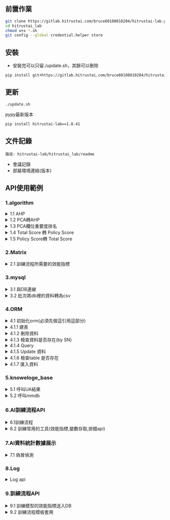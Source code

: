 ## 前置作業
```sh
git clone https://gitlab.hitrustai.com/bruce60108010204/hitrustai-lab.git -b v1.0.0
cd hitrustai_lab
chmod u+x *.sh
git config --global credential.helper store
```

## 安裝
- 安裝完可以只留./update.sh，其餘可以刪除
```sh
pip install git+https://gitlab.hitrustai.com/bruce60108010204/hitrustai-lab@v1.0.0
```
## 更新
```
./update.sh
```

pypy最新版本
```sh
pip install hitrustai-lab==1.0.41
```

## 文件記錄
`路徑: hitrustai-lab/hitrustai_lab/readme`
- 會議記錄
- 部屬環境連結(版本)

## API使用範例
### 1.algorithm
<details>
<summary>1.1 AHP</summary>
<pre><code>
from hitrustai_lab.algorithm.ahp import AHPWeight
ahp_weight = {
    "robot_detection_score": 1,
    "ip_connection_score": 2,
    "internet_info_score": 2,
    "ip_change_score": 3,
    "device_consistency_score": 4,
    "device_connection_score": 5,
    "personal_device_score": 6,
    "bio_behavior_score": 7
}
ahpw = AHPWeight(ahp_weight)
dict_weight = ahpw.output_weight()
dict_weight
</code></pre>
</details>

<details>
<summary>1.2 PCA轉AHP</summary>
<pre><code>
from hitrustai_lab.algorithm.score_translate import pca_to_ahp
df = pd.read_csv("model_predict.csv")
features = ['device_consistency_score', 'internet_info_score',
            'personal_device_score', 'device_connection_score', 'ip_change_score',
            'ip_connection_score', 'bio_behavior_score', 'robot_detection_score']
x = df.loc[:, features].values
model = PCA(n_components=8)
model.fit(x)
df1 = pca_column_rank(model, features)
dict_from_list = pca_to_ahp(df1)
print(dict_from_list)
</code></pre>
</details>

<details>
<summary>1.3 PCA欄位重要度排名</summary>
<pre><code>
from hitrustai_lab.algorithm.score_translate import pca_column_rank
df = pd.read_csv("model_predict.csv")
features = ['device_consistency_score', 'internet_info_score',
            'personal_device_score', 'device_connection_score', 'ip_change_score',
            'ip_connection_score', 'bio_behavior_score', 'robot_detection_score']
x = df.loc[:, features].values
model = PCA(n_components=8)
model.fit(x)
df1 = pca_column_rank(model, features)
</code></pre>
</details>

<details>
<summary>1.4 Total Score 轉 Policy Score</summary>
<pre><code>
from hitrustai_lab.algorithm.score_translate import total_score_to_policy_score
total_score_to_policy_score(0.1)
</code></pre>
</details>

<details>
<summary>1.5 Policy Score轉 Total Score </summary>
<pre><code>
from hitrustai_lab.algorithm.score_translate import policy_score_to_total_score
policy_score_to_total_score(0.1)
</code></pre>
</details>


### 2.Matrix
<!-- <details>
<summary>2.1 透過回歸找尋最佳policy_score以下為1</summary>
<pre><code>
import numpy as np
from hitrustai_lab.matrix.model_matrix import get_best_score
policy_score = np.random.rand(100)
label = np.random.randint(2, size=100)
dict_item = {
    "policy_score" : policy_score,
    "label" : label
}
df = pd.DataFrame(dict_item)
get_best_score(df,"policy_score","label")
</code></pre>
</details> -->

<details>
<summary>2.1 訓練流程所需要的效能指標</summary>

```py
from hitrustai_lab.matrix.model_performance import ModelPerfornance

mp = ModelPerfornance(score_type='policy_score')
list_y_test, list_y_score = mp.model_train()
result = mp.performance_output(list_y_test, list_y_score)
print(result)
```
</details>


### 3.mysql
<details>
<summary>3.1 與DB連線</summary>
<pre><code>
from hitrustai_lab.mysql.connenction_db import open_connection
engine = open_connection(host="192.168.10.102", port="3305", user="root", passwd="root16313302", db="diia_test")
sql = 'SELECT * FROM diia_test.deviceinfo' 
engine.execute(sql)
df = pd.read_sql(sql, engine)
engine.close()
</code></pre>
</details>

<details>
<summary>3.2 批次將db裡的資料轉為csv</summary>

<pre><code>
from hitrustai_lab.mysql.get_db_to_csv_batch import DBDownload
db_name = "diia_release"
table = "deviceinfo"
diia = DBDownload(
    db_name=db_name,
    user="root",
    passwd="root16313302",
    host="192.168.10.112",
    port=3305,
    table=table,
    batch_size=10000,
    file_name_csv="new_diia.csv",
    sql_time = "where udid like '154637530395207*%'"
)
sql_cmd = """
    SELECT * FROM %s.%s
""" % (db_name, table)
diia.run(sql_cmd)
print("---成功---")
</code></pre>
</details>


### 4.ORM

<details>
<summary>4.1 初始化orm(必須先做這引用這部分)</summary>
<pre><code>
from hitrustai_lab.orm import Orm
host = '192.168.10.201',
port = '3306',
db = 'acqfd_test'
user = 'acqfd',
pwd = 'acqfd16313302',
orm_profile = get_orm_profile(host=host, port=port, db=diia_db, user=db_user, pwd=db_pwd)
orm = Orm(profile=orm_profile)
</code></pre>
</details>

<details>
<summary>4.1.1 建表</summary>
<pre><code>
from sqlalchemy import Column, text, Integer, String
from sqlalchemy.dialects.mysql import TIMESTAMP
from sqlalchemy.ext.declarative import declarative_base
Base = declarative_base()
metadata = Base.metadata
class TestTable(Base):
    __tablename__ = 'udid_history'
    pk_id = Column(Integer, primary_key=True, autoincrement=True, unique=True)
    sn = Column(String(120, 'utf8mb4_unicode_ci'), nullable=False)
    name = Column(String(45, 'utf8mb4_unicode_ci'), nullable=False)
    city = Column(String(45, 'utf8mb4_unicode_ci'), nullable=False)
    create_time = Column(TIMESTAMP(fsp=6), nullable=False,
                            server_default=text("CURRENT_TIMESTAMP(6)"))
orm.create_table(Base, TestTable)
print('Create table done.')
</code></pre>
</details>

<details>
<summary>4.1.2 刪除資料</summary>
<pre><code>
data = pd.DataFrame({
    'sn':['test1', 'test2'],
    'name':['John', 'Eric'], 
    'city':['Taipei', 'Tokyo']
})
orm.delete(data, TestTable)
</code></pre>
</details>

<details>
<summary>4.1.3 檢查資料是否存在(by SN)</summary>
<pre><code>
sn = 'test1'
result = orm.check_sn(TestTable.sn, sn)
print(result)
</code></pre>
</details>

<details>
<summary>4.1.4 Query</summary>
<pre><code>
from .Tables.TB3DS import ThreeDS1Detect
'''
參數說明:
1. limit: 要查詢的資料筆數，預設 = None (查全部資料)
2. order_by: 按照指定的欄位排序，預設 = None (不排序)
3. fields: 指定query的欄位，預設 = None (查全部欄位)
4. args: 其他查詢條件
'''  
limit = 10000
order_by = (ThreeDS1Detect.create_time, 'asc')
fields = [
    'create_time', 
    'client_info_id',
    'customer_servertime', 
    'sn', 
    'sp_tx_id', 
    'threeds_type'
]
tb = orm.query_filter(ThreeDS1Detect, limit, order_by, fields)
print(tb)
</code></pre>
</details>

<details>
<summary>4.1.5 Update 資料</summary>
<pre><code>
column_values = {'sn':'test1'}
update_content = {'city':'Los Angeles'}
orm.update(TestTable, column_values, update_content)
</code></pre>
</details>

<details>
<summary>4.1.6 檢查table 是否存在</summary>
<pre><code>
result = orm.check_exist(TestTable)
print(result)
</code></pre>
</details>

<details>
<summary>4.1.7 匯入資料</summary>
<pre><code>
data = pd.DataFrame({
    'sn':['test1', 'test2', 'test3', 'test4', 'test5'],
    'name':['John', 'Eric', 'Steven', 'Bruce', 'Chris'], 
    'city':['Taipei', 'Tokyo', 'Taipei', 'London', 'Liverpool']
})
orm.data_to_DB(data, TestTable)
</code></pre>
</details>

### 5.knoweloge_base
<details>
<summary>5.1 呼叫UA結果</summary>
<pre><code>
from hitrustai_lab.knoweloge_base.call_useranent_so import UserAgentDecoder
ua = "Mozilla/5.0 (Macintosh; Intel Mac OS X 10_14_6) AppleWebKit/537.36 (KHTML, like Gecko) Chrome/80.0.3987.158 Safari/537.36"
width = "1680"
height = "1050"
ratio = "2"
platform = "iPad"
gpuName = "Apple GPU"
uad = UserAgentDecoder("../include/ua.so")
dict_ua = uad.run(ua, width, height, ratio, platform, gpuName)
print(dict_ua)
</code></pre>
</details>

<details>
<summary>5.2 呼叫mmdb</summary>
<pre><code>
from hitrustai_lab.knoweloge_base.geoip import Geoip
gp = Geoip("./nas/geoip_coordinate_v2.mmdb")
gp.get_diia(ip)
</code></pre>
</details>


### 6.AI訓練流程API
<details>
<summary>6.1訓練流程</summary>
- train不能有參數
- 需去diia專案下載pass.so

```sh
mkdir env
cd env
vi .env
```
.env
```sh
DB_ENGINE=mysql+pymysql
DB_NAME=diiadev
DB_HOST=192.168.10.201
DB_PORT=3306
DB_USERNAME=diia
DB_PASS=6357621dc964d476e0ad88d81b25518e

KAFKA_N=3
KAFKA_HOST_1=192.168.10.201
KAFKA_PORT_1=9092
KAFKA_HOST_2=192.168.10.202
KAFKA_PORT_2=9092
KAFKA_HOST_3=192.168.10.203
KAFKA_PORT_3=9092

SOURCE_PATH_DATASET=./data/dataset/
SOURCE_PATH_KNOWLEDGE=./data/kg/
SOURCE_PATH_LIB=./data/lib/
```

```py
from hitrustai_lab.model_train.ai_module_train import HitrustaiTrainTemple
from hitrustai_lab.algorithm.ahp import AHPWeight
from hitrustai_lab.orm.Tables.TBMarchant import TbMarchatriskValidationReport

path = "../../../nas/Bill/Code - 風險商店模型/即時預測/"
mr = MercahtRisk(file_path='./',
    inputData_Auth=path+'tb_auth_detect_211227_removeUnnecessaryCols.csv',
    inputData_AuthResult=path+'tb_auth_real_result_211227_removeUnnecessaryCols.csv',
    inputData_merchantInfo=path+'merchantInfo_211227_removeUncessaryCols.csv',
    inputData_merchantInfoCleaned=path+'merchantInfoCleaned_211227_removeUncessaryCols.csv', 
    save_path="./data/lib/")


dict_model = {
    "MercahtRisk": mr
}
ahp_weight = {
    "MercahtRisk": 1,
}
ahpw = AHPWeight(ahp_weight)
dict_weight = ahpw.output_weight()
htt = HitrustaiTrainTemple(dict_ahp_weight=dict_weight,dict_model=dict_model, so_name="./data/passwd.so")
manager_dict = htt.train()

tb = TbMarchatriskValidationReport(
    customer_id=htt.mq_info["customer_id"],
    model_id=htt.mq_info["model_id"],
    training_id=htt.mq_info["training_id"],
    source_start_date=htt.train_info["source_end_date"],
    source_end_date=htt.train_info["source_end_date"],
    model_name="mercaht_risk",
    training_sample_count=1000000,
    validation_sample_count=450,
    accuracy=htt.accuracy,
    precision=htt.precision,
    recall=htt.recall,
    f1_score=htt.f1_score,
    marchatrisk_weight=dict_weight["MercahtRisk"],
    marchatrisk_accuracy=manager_dict["MercahtRisk"]["report"]["accuracy"],
    marchatrisk_precision=manager_dict["MercahtRisk"]["report"]["precision"],
    marchatrisk_recall=manager_dict["MercahtRisk"]["report"]["recall"],
    marchatrisk_f1_score=manager_dict["MercahtRisk"]["report"]["f1_score"],
)
htt.orm_to_table(tb, manager_dict)
```

</details>
<details>
<summary>6.2 訓練常用的工具(效能指標,變數存取,排錯api)</summary>

```py
from hitrustai_lab.model_train.core.utils import AITrainUtilsAPI

class MyTrain(AITrainUtilsAPI):
    def train(self):
        try:
            ...
        except Exception as e:
            errMsg = self.err_reason(e)
            self.report("9909", reason="Fraud Detect-" + errMsg)

        # 存取變數
        self.save_variable((變數1,變數2), save_path + 'myself.pkl')
        # 讀取變數
        val = self.load_variavle(save_path + 'myself.pkl')
        result = self.confuse_classification_report(df['true_label'], df['predict_label'])

```
</details>


### 7.AI資料統計數據展示
<details>
<summary>7.1 偽冒偵測</summary>

#### 下載資料請參照3.2

```py
from hitrustai_lab.analysis.data_statistical_analyse import DataAnalyse

da = DataAnalyse()
da.read_fraud()
da.data_analyse()
da.df_all['UDID'] = da.df_all['UDID'].astype(str)
with pd.ExcelWriter('Courses.xlsx') as writer:
    da.df_all.to_excel(writer, sheet_name='異常')
    da.intersected_df_normal.to_excel(writer, sheet_name='正常')

```
</details>

### 8.Log
<details>
<summary>Log api</summary>

|  層級   | 說明  | 備註  |
|  ----  | ----  | ---- 
| DEBUG  | 詳細資訊, 除錯用  | |
| INFO  | 警告。可用表示即將或已經發生的意外,但服務仍可運行 | |
| ERROR  | 嚴重bug, 服務某些功能無法正常運行 | *debug模式下會打印詳細traceback log|
| CRITICAL  | 嚴重錯誤, 程序已不能正常運行 | *debug模式下會打印詳細traceback log|


```py
from hitrustai_lab.log.log_handler import LogHandler

log_handler = LogHandler(service='CardTesting')
init_logger = log_handler.getlogger('INIT')
init_logger.info("success log")

log_handler.service = "set1"
log_handler.log_level = "ERROR" 
log_handler.set_logging()
init_logger = log_handler.getlogger('INIT')
init_logger.error("success log")
```
</details>


### 9.訓練流程API

<details>
<summary>9.1 訓練模型的效能指標送入DB</summary>

- `dict_add_column是新增欄位,如果沒有需要新增可以不帶入tmts.insert_db`
```py
from hitrustai_lab.model_train.ai_module_train import TrainModelToSQl
dict_add_column = {
    "add_column1": Column("add_column1", Integer, primary_key=True),
    "add_column2": Column("add_column2", Integer, primary_key=True)
}
dict_init_arg["add_column1"] = 0
dict_init_arg["add_column2"] = 0

tmts = TrainModelToSQl(
    host="192.168.10.203",
    port="3305",
    user="diia",
    passwd="diia16313302",
    db="service_report",
    table_name="test111111"
)

tmts.insert_db(data=dict_init_arg, dict_add_column=dict_add_column)
```
</details>

<details>
<summary>9.2 訓練流程模板套用</summary>

- `dict_add_column是新增欄位,如果沒有需要新增可以不帶入tmts.insert_db`
- `batch_read_csv_train為批次訓練的api,包括計算訓練時間等等資訊`
- `list_file_name將訓練的文件寫成一個list`
- `features將所需的特徵寫入此`
- `model 目前只支援partial_fit的訓練模式`
```py
from hitrustai_lab.model_train.core.utils import AITrainUtilsAPI
from hitrustai_lab.model_train.ai_module_train import HitrustaiTrainTemple
class ProjectName(AITrainUtilsAPI):
    def __init__(self, file_path="../../Python/ai_model_status/data/", save_path="data/lib/", true_lable_name="resultInfo__trueLabelAuth"):
        self.file_path = file_path
        self.true_lable_name = true_lable_name
        self.save_path = save_path
    。
    。
    。
    def train(self, chunksize=100000):
        model = IncrementalPCA(n_components=feature_number)
        model = self.batch_read_csv_train(model, self.file_path, features, chunksize)
        。。。
        return self.report("xxxx", reason="...")

def main():
    file_path = "../../../../nas/bruce/訓練資料/"
    pn = ProjectName(file_path=file_path)
    htt = HitrustaiTrainTemple(dict_model=pn, so_name="./lib/passwd.so", init_logger=init_logger)
    try:
        htt.train()
        htt.dict_init_arg["list_y_score"] = np.array(htt.dict_model.df["total_score_fd7"])
    except Exception:
        pass
    dict_add_column7 = {
        "personal_device_score": Column("personal_device_score", FLOAT),
    }
    htt.dict_init_arg["personal_device_score"] = htt.dict_model.w7["personal_device_score"]
    htt.insert_db(table_name="test111111",  dict_add_column=dict_add_column7)
    htt.output_txt( model_name="Fraud Detect", path='./data/lib/output.txt')
```
</details>